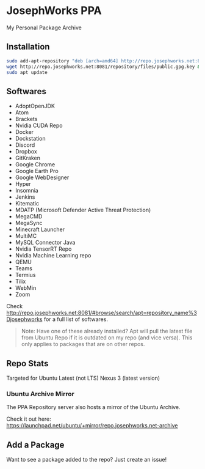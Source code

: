 # JosephWorks PPA
My Personal Package Archive

## Installation

```bash
sudo add-apt-repository "deb [arch=amd64] http://repo.josephworks.net:8081/repository/josephworks $(lsb_release -cs) main"
wget http://repo.josephworks.net:8081/repository/files/public.gpg.key && sudo apt-key add public.gpg.key && rm public.gpg.key
sudo apt update
```

## Softwares

* AdoptOpenJDK
* Atom
* Brackets
* Nvidia CUDA Repo
* Docker
* Dockstation
* Discord
* Dropbox
* GitKraken
* Google Chrome
* Google Earth Pro
* Google WebDesigner
* Hyper
* Insomnia
* Jenkins
* Kitematic
* MDATP (Microsoft Defender Active Threat Protection)
* MegaCMD
* MegaSync
* Minecraft Launcher
* MultiMC
* MySQL Connector Java
* Nvidia TensorRT Repo
* Nvidia Machine Learning repo
* QEMU
* Teams
* Termius
* Tilix
* WebMin
* Zoom

Check http://repo.josephworks.net:8081/#browse/search/apt=repository_name%3Djosephworks for a full list of softwares.

> Note: Have one of these already installed? Apt will pull the latest file from Ubuntu Repo if it is outdated on my repo (and vice versa). This only applies to packages that are on other repos.

## Repo Stats

Targeted for Ubuntu Latest (not LTS)
Nexus 3 (latest version)

### Ubuntu Archive Mirror

The PPA Repository server also hosts a mirror of the Ubuntu Archive.

Check it out here: https://launchpad.net/ubuntu/+mirror/repo.josephworks.net-archive

## Add a Package

Want to see a package added to the repo? Just create an issue!
